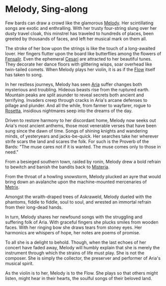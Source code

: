 # Melody, Sing-along

Few bards can draw a crowd like the glamorous [Melody](../../heroes-of-rathe/melody-about.md). Her scintillating songs are exotic and enthralling. With her trusty four-string slung over her dusty travel cloak, this minstrel has traveled to hundreds of places, been greeted by thousands of faces, and left her musical mark on them all.

The stroke of her bow upon the strings is like the touch of a long-awaited lover. Her fingers flutter upon the board like butterflies among the flowers of [Fensalir](../../continents/rathe/aria/a-true-sanctuary.md#fensalir). Even the ephemeral [Cesari](../../continents/rathe/aria/a-true-sanctuary.md#cesari) are attracted to her beautiful tunes. They decorate her dance floors with glittering wisps, soar overhead like twin-tailed comets. When Melody plays her violin, it is as if the [Flow](../../continents/rathe/aria/a-true-sanctuary.md#the-flow) itself has taken to song.

In her restless journeys, Melody has seen [Aria](../../continents/rathe/aria/aria.md) suffer changes both mysterious and troubling. Hideous beasts rise from the ruptured earth. Mountain peaks are split asunder to reveal secrets both ancient and terrifying. Invaders creep through cracks in Aria's arcane defenses to pillage and plunder. And all the while, from farmer to wayfarer, rogue to [Rosetta](../../main-story/05-tales-of-aria/amongst-the-brambles.md), insidious nightmares seep into the dreams of the day.

Driven to restore harmony to her discordant home, Melody now seeks out Aria's most ancient anthems, those most venerable verses that have been sung since the dawn of time. Songs of shining knights and wandering minds, of yesteryears and jacks-be-quick. Her searches take her wherever strife scars the land and scares the folk. For such is the Proverb of the Bards: "The muse cares not if it is wanted. The muse comes only to those in need."

From a besieged southern town, raided by ronin, Melody drew a bold refrain to bewitch and banish the bandits back to [Misteria](../../continents/rathe/misteria/misteria.md).

From the throat of a howling snowstorm, Melody plucked an ayre that would bring down an avalanche upon the machine-mounted mercenaries of [Metrix](../../continents/rathe/metrix/metrix.md).

Amongst the wraith-draped trees of Askraweld, Melody dueled with the phantoms, fiddle to fiddle, soul to soul, and wrested an immortal refrain from their long-dead hands.

In turn, Melody shares her newfound songs with the struggling and suffering folk of Aria. With graceful fingers she plucks smiles from wooden faces. With her ringing bow she draws tears from stoney eyes. Her harmonics are whispers of hope, her notes are poems of promise.

To all she is a delight to behold. Though, when the last echoes of her concert have faded away, Melody will humbly explain that she is merely the instrument through which the strains of life must play. She is not the composer. She is simply the collector, the preserver and performer of Aria's musical spirit.

As the violin is to her, Melody is to the Flow. She plays so that others might listen, might hear in their hearts, the soulful songs of their beloved land.
